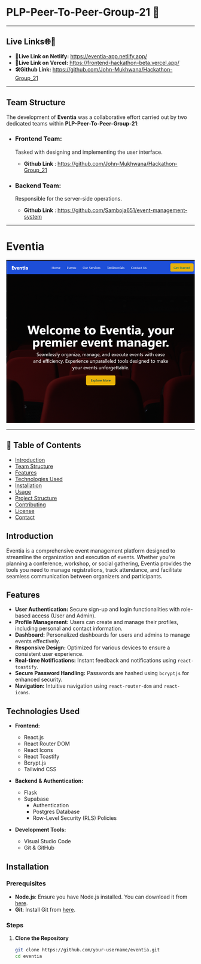 # PLP-Peer-To-Peer-Group-21 :rocket: <br>


---
## Live Links🌐📶

- **🚀Live Link on Netlify:** https://eventia-app.netlify.app/ 
- **🚀Live Link on Vercel:** https://frontend-hackathon-beta.vercel.app/  
- **🛠️Github Link:** https://github.com/John-Mukhwana/Hackathon-Group_21 

---

## Team Structure

The development of **Eventia** was a collaborative effort carried out by two dedicated teams within **PLP-Peer-To-Peer-Group-21**:

- ### Frontend Team:
  Tasked with designing and implementing the user interface.

  - **Github Link** : https://github.com/John-Mukhwana/Hackathon-Group_21 



- ### Backend Team:
  Responsible for the server-side operations.

  - **Github Link** : https://github.com/Samboja651/event-management-system

---

# Eventia

![Hackathon Image](./src/assets/1Capture.PNG)

---
## 📜 Table of Contents

- [Introduction](#introduction)
- [Team Structure](#team-structure)
- [Features](#features)
- [Technologies Used](#technologies-used)
- [Installation](#installation)
- [Usage](#usage)
- [Project Structure](#project-structure)
- [Contributing](#contributing)
- [License](#license)
- [Contact](#contact)

## Introduction

Eventia is a comprehensive event management platform designed to streamline the organization and execution of events. Whether you're planning a conference, workshop, or social gathering, Eventia provides the tools you need to manage registrations, track attendance, and facilitate seamless communication between organizers and participants.

## Features

- **User Authentication:** Secure sign-up and login functionalities with role-based access (User and Admin).
- **Profile Management:** Users can create and manage their profiles, including personal and contact information.
- **Dashboard:** Personalized dashboards for users and admins to manage events effectively.
- **Responsive Design:** Optimized for various devices to ensure a consistent user experience.
- **Real-time Notifications:** Instant feedback and notifications using `react-toastify`.
- **Secure Password Handling:** Passwords are hashed using `bcryptjs` for enhanced security.
- **Navigation:** Intuitive navigation using `react-router-dom` and `react-icons`.

## Technologies Used

- **Frontend:**
  - React.js
  - React Router DOM
  - React Icons
  - React Toastify
  - Bcrypt.js
  - Tailwind CSS

- **Backend & Authentication:**
  - Flask
  - Supabase
    - Authentication
    - Postgres Database
    - Row-Level Security (RLS) Policies

- **Development Tools:**
  - Visual Studio Code
  - Git & GitHub

## Installation

### Prerequisites

- **Node.js**: Ensure you have Node.js installed. You can download it from [here](https://nodejs.org/).
- **Git**: Install Git from [here](https://git-scm.com/).

### Steps

1. **Clone the Repository**

   ```bash
   git clone https://github.com/your-username/eventia.git
   cd eventia